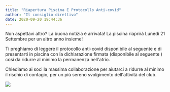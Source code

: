 ```yaml
---
title: "Riapertura Piscina E Protocollo Anti-covid"
author: "Il consiglio direttivo"
date: 2020-09-20 19:44:36
---
```


Non aspettavi altro? La buona notizia è arrivata! La piscina riaprirà Lunedì 21 Settembre per un altro anno insieme!

Ti preghiamo di leggere il protocollo anti-covid disponibile al seguente e di presentarti in piscina con la dichiarazione firmata (disponibile al seguente ) così da ridurre al minimo la permanenza nell'atrio.

Chiediamo ai soci la massima collaborazione per aiutarci a ridurre al minimo il rischio di contagio, per un più sereno svolgimento dell'attività del club.

![](http://static.wixstatic.com/media/ef7a2f_67e0311ba628438f89c1fe80205434fb.jpg)